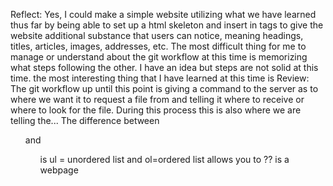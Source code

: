 Reflect:
Yes, I could make a simple website utilizing what we have learned thus far by being able to set up a html skeleton and insert in tags to give the website additional substance that users can notice, meaning headings, titles, articles, images, addresses, etc.
The most difficult thing for me to manage or understand about the git workflow at this time is memorizing what steps following the other. I have an idea but steps are not solid at this time.
the most interesting thing that I have learned at this time is
Review:
The git workflow up until this point is giving a command to the server as to where we want it to request a file from and telling it where to receive or where to look for the file. During this process this is also where we are telling the...
The difference between <ul> and <ol> is ul = unordered list and ol=ordered list
<a> allows you to ?? is a webpage

